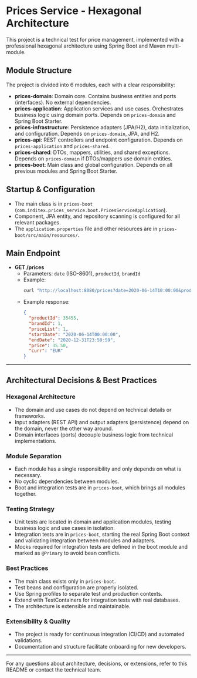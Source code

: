 # Prices Service - Hexagonal Architecture

This project is a technical test for price management, implemented with a professional hexagonal architecture using Spring Boot and Maven multi-module.

## Module Structure

The project is divided into 6 modules, each with a clear responsibility:

- **prices-domain**: Domain core. Contains business entities and ports (interfaces). No external dependencies.
- **prices-application**: Application services and use cases. Orchestrates business logic using domain ports. Depends on `prices-domain` and Spring Boot Starter.
- **prices-infrastructure**: Persistence adapters (JPA/H2), data initialization, and configuration. Depends on `prices-domain`, JPA, and H2.
- **prices-api**: REST controllers and endpoint configuration. Depends on `prices-application` and `prices-shared`.
- **prices-shared**: DTOs, mappers, utilities, and shared exceptions. Depends on `prices-domain` if DTOs/mappers use domain entities.
- **prices-boot**: Main class and global configuration. Depends on all previous modules and Spring Boot Starter.

## Startup & Configuration

- The main class is in `prices-boot` (`com.inditex.prices_service.boot.PricesServiceApplication`).
- Component, JPA entity, and repository scanning is configured for all relevant packages.
- The `application.properties` file and other resources are in `prices-boot/src/main/resources/`.

## Main Endpoint

- **GET /prices**
  - Parameters: `date` (ISO-8601), `productId`, `brandId`
  - Example:
    ```sh
    curl "http://localhost:8080/prices?date=2020-06-14T10:00:00&productId=35455&brandId=1"
    ```
  - Example response:
    ```json
    {
      "productId": 35455,
      "brandId": 1,
      "priceList": 1,
      "startDate": "2020-06-14T00:00:00",
      "endDate": "2020-12-31T23:59:59",
      "price": 35.50,
      "curr": "EUR"
    }
    ```

---

## Architectural Decisions & Best Practices

### Hexagonal Architecture
- The domain and use cases do not depend on technical details or frameworks.
- Input adapters (REST API) and output adapters (persistence) depend on the domain, never the other way around.
- Domain interfaces (ports) decouple business logic from technical implementations.

### Module Separation
- Each module has a single responsibility and only depends on what is necessary.
- No cyclic dependencies between modules.
- Boot and integration tests are in `prices-boot`, which brings all modules together.

### Testing Strategy
- Unit tests are located in domain and application modules, testing business logic and use cases in isolation.
- Integration tests are in `prices-boot`, starting the real Spring Boot context and validating integration between modules and adapters.
- Mocks required for integration tests are defined in the boot module and marked as `@Primary` to avoid bean conflicts.

### Best Practices
- The main class exists only in `prices-boot`.
- Test beans and configuration are properly isolated.
- Use Spring profiles to separate test and production contexts.
- Extend with TestContainers for integration tests with real databases.
- The architecture is extensible and maintainable.

### Extensibility & Quality
- The project is ready for continuous integration (CI/CD) and automated validations.
- Documentation and structure facilitate onboarding for new developers.

---

For any questions about architecture, decisions, or extensions, refer to this README or contact the technical team.
